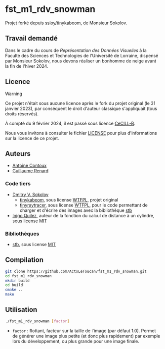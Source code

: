 # fst_m1_rdv_snowman
Projet forké depuis [ssloy/tinykaboom](https://github.com/ssloy/tinykaboom), de Monsieur Sokolov.

## Travail demandé
Dans le cadre du cours de *Représentation des Données Visuelles* à la Faculté des Sciences et Technologies
de l'Université de Lorraine, dispensé par Monsieur Sokolov, nous devons réaliser un bonhomme de neige avant la
fin de l'hiver 2024.

## Licence
> [!WARNING]
> Ce projet n'était sous aucune licence après le fork du projet original (le 31 janvier 2023), par conséquent
> le droit d'auteur classique s'appliquait (tous droits réservés).
> 
> À compté du 9 février 2024, il est passé sous licence [CeCILL-B](https://cecill.info/licences/Licence_CeCILL-B_V1-fr.html).

Nous vous invitons à consulter le fichier [LICENSE](./LICENSE) pour plus d'informations sur la licence de ce projet.

## Auteurs
* [Antoine Contoux](https://github.com/ActxLeToucan)
* [Guillaume Renard](https://github.com/dranerine)
### Code tiers
* [Dmitry V. Sokolov](https://github.com/ssloy)
  * [tinykaboom](https://github.com/ssloy/tinykaboom), sous license [WTFPL](https://spdx.org/licenses/WTFPL), projet original
  * [tinyraytracer](https://github.com/ssloy/tinyraytracer), sous license [WTFPL](https://spdx.org/licenses/WTFPL),
  pour le code permettant de charger et d'écrire des images avec la bibliothèque [stb](https://github.com/nothings/stb)
* [Inigo Quilez](https://iquilezles.org/), auteur de la fonction du calcul de distance à un cylindre, sous license [MIT](https://spdx.org/licenses/MIT)
### Bibliothèques
* [stb](https://github.com/nothings/stb), sous license [MIT](https://spdx.org/licenses/MIT)

## Compilation
```sh
git clone https://github.com/ActxLeToucan/fst_m1_rdv_snowman.git
cd fst_m1_rdv_snowman
mkdir build
cd build
cmake ..  
make
```

## Utilisation
```sh
./fst_m1_rdv_snowman [factor]
```
* `factor` : flottant, facteur sur la taille de l'image (par défaut 1.0). Permet de générer une image plus petite
(et donc plus rapidement) par exemple lors du développement, ou plus grande pour une image finale.
